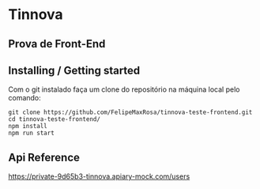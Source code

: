 # Tinnova

## Prova de Front-End

## Installing / Getting started

Com o git instalado faça um clone do repositório na máquina local pelo comando:

```shell
git clone https://github.com/FelipeMaxRosa/tinnova-teste-frontend.git
cd tinnova-teste-frontend/
npm install
npm run start
```

## Api Reference

https://private-9d65b3-tinnova.apiary-mock.com/users
